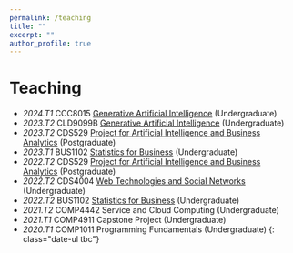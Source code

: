 ```yaml
---
permalink: /teaching
title: ""
excerpt: ""
author_profile: true
---
```


# Teaching
- *2024.T1* CCC8015 [Generative Artificial Intelligence](teaching/2022-2023/CLD9099B.pdf) (Undergraduate) 
- *2023.T2* CLD9099B [Generative Artificial Intelligence](teaching/2022-2023/CLD9099B.pdf) (Undergraduate) 
- *2023.T2* CDS529 [Project for Artificial Intelligence and Business Analytics](teaching/2022-2023/CDS529.pdf) (Postgraduate) 
- *2023.T1* BUS1102 [Statistics for Business](teaching/2022-2023/BUS1102/BUS1102.pdf) (Undergraduate) 
- *2022.T2* CDS529 [Project for Artificial Intelligence and Business Analytics](teaching/2022-2023/CDS529.pdf) (Postgraduate) 
- *2022.T2* CDS4004 [Web Technologies and Social Networks](teaching/2022-2023/CDS4004/CDS4004.pdf) (Undergraduate) 
- *2022.T2* BUS1102 [Statistics for Business](teaching/2022-2023/BUS1102/BUS1102.pdf) (Undergraduate) 
- *2021.T2* COMP4442 Service and Cloud Computing (Undergraduate) 
- *2021.T1* COMP4911 Capstone Project (Undergraduate) 
- *2020.T1* COMP1011 Programming Fundamentals (Undergraduate) 
{: class="date-ul tbc"}